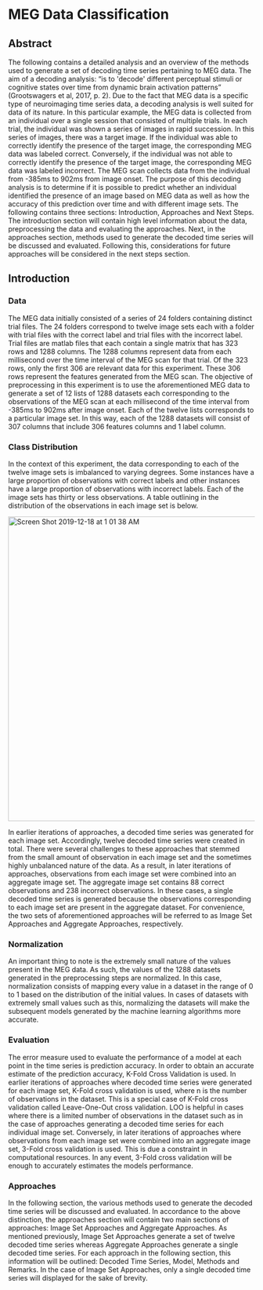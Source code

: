 # MEG Data Classification
## Abstract
The following contains a detailed analysis and an overview of the methods used to generate a set of decoding time series pertaining to MEG data. The aim of a decoding analysis: “is to 'decode' different perceptual stimuli or cognitive states over time from dynamic brain activation patterns” (Grootswagers et al, 2017, p. 2). Due to the fact that MEG data is a specific type of neuroimaging time series data, a decoding analysis is well suited for data of its nature. In this particular example, the MEG data is collected from an individual over a single session that consisted of multiple trials. In each trial, the individual was shown a series of images in rapid succession. In this series of images, there was a target image. If the individual was able to correctly identify the presence of the target image, the corresponding MEG data was labeled correct. Conversely, if the individual was not able to correctly identify the presence of the target image, the corresponding MEG data was labeled incorrect. The MEG scan collects data from the individual from -385ms to 902ms from image onset. The purpose of this decoding analysis is to determine if it is possible to predict whether an individual identified the presence of an image based on MEG data as well as how the accuracy of this prediction over time and with different image sets. The following contains three sections: Introduction, Approaches and Next Steps. The introduction section will contain high level information about the data, preprocessing the data and evaluating the approaches. Next, in the approaches section, methods used to generate the decoded time series will be discussed and evaluated. Following this, considerations for future approaches will be considered in the next steps section. 

## Introduction
### Data
The MEG data initially consisted of a series of 24 folders containing distinct trial files. The 24 folders correspond to twelve image sets each with a folder with trial files with the correct label and trial files with the incorrect label. Trial files are matlab files that each contain a single matrix that has 323 rows and 1288 columns. The 1288 columns represent data from each millisecond over the time interval of the MEG scan for that trial. Of the 323 rows, only the first 306 are relevant data for this experiment. These 306 rows represent the features generated from the MEG scan. The objective of preprocessing in this experiment is to use the aforementioned MEG data to generate a set of 12 lists of 1288 datasets each corresponding to the observations of the MEG scan at each millisecond of the time interval from -385ms to 902ms after image onset. Each of the twelve lists corresponds to a particular image set. In this way, each of the 1288 datasets will consist of 307 columns that include 306 features columns and 1 label column.

### Class Distribution
In the context of this experiment, the data corresponding to each of the twelve image sets is imbalanced to varying degrees. Some instances have a large proportion of observations with correct labels and other instances have a large proportion of observations with incorrect labels. Each of the image sets has thirty or less observations. A table outlining in the distribution of the observations in each image set is below. 

<img width="621" alt="Screen Shot 2019-12-18 at 1 01 38 AM" src="https://user-images.githubusercontent.com/34798787/71060656-10144000-2134-11ea-832d-41d738b9f847.png">

In earlier iterations of approaches, a decoded time series was generated for each image set. Accordingly, twelve decoded time series were created in total. There were several challenges to these approaches that stemmed from the small amount of observation in each image set and the sometimes highly unbalanced nature of the data. As a result, in later iterations of approaches, observations from each image set were combined into an aggregate image set. The aggregate image set contains 88 correct observations and 238 incorrect observations. In these cases, a single decoded time series is generated because the observations corresponding to each image set are present in the aggregate dataset. For convenience, the two sets of aforementioned approaches will be referred to as Image Set Approaches and Aggregate Approaches, respectively. 

### Normalization 
An important thing to note is the extremely small nature of the values present in the MEG data. As such, the values of the 1288 datasets generated in the preprocessing steps are normalized. In this case, normalization consists of mapping every value in a dataset in the range of 0 to 1 based on the distribution of the initial values. In cases of datasets with extremely small values such as this, normalizing the datasets will make the subsequent models generated by the machine learning algorithms more accurate. 

### Evaluation
The error measure used to evaluate the performance of a model at each point in the time series is prediction accuracy. In order to obtain an accurate estimate of the prediction accuracy, K-Fold Cross Validation is used. In earlier iterations of approaches where decoded time series were generated for each image set, K-Fold cross validation is used, where n is the number of observations in the dataset. This is a special case of K-Fold cross validation called Leave-One-Out cross validation. LOO is helpful in cases where there is a limited number of observations in the dataset such as in the case of approaches generating a decoded time series for each individual image set. Conversely, in later iterations of approaches where observations from each image set were combined into an aggregate image set, 3-Fold cross validation is used. This is due a constraint in computational resources. In any event, 3-Fold cross validation will be enough to accurately estimates the models performance. 

### Approaches
In the following section, the various methods used to generate the decoded time series will be discussed and evaluated. In accordance to the above distinction, the approaches section will contain two main sections of approaches: Image Set Approaches and Aggregate Approaches. As mentioned previously, Image Set Approaches generate a set of twelve decoded time series whereas Aggregate Approaches generate a single decoded time series. For each approach in the following section, this information will be outlined: Decoded Time Series, Model, Methods and  Remarks. In the case of Image Set Approaches, only a single decoded time series will displayed for the sake of brevity. 




